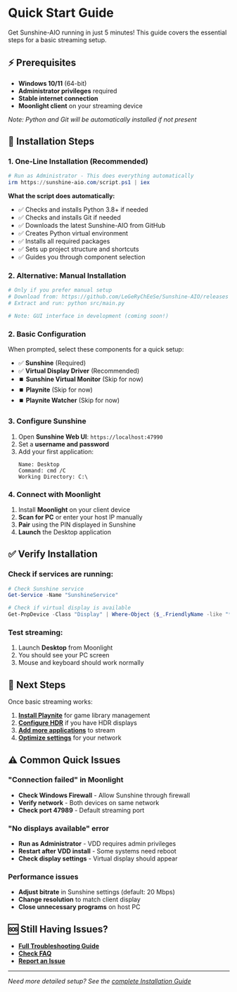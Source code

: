 # Quick Start Guide

Get Sunshine-AIO running in just 5 minutes! This guide covers the essential steps for a basic streaming setup.

## ⚡ Prerequisites

- **Windows 10/11** (64-bit)
- **Administrator privileges** required
- **Stable internet connection**
- **Moonlight client** on your streaming device

*Note: Python and Git will be automatically installed if not present*

## 🚀 Installation Steps

### 1. One-Line Installation (Recommended)
```powershell
# Run as Administrator - This does everything automatically
irm https://sunshine-aio.com/script.ps1 | iex
```

**What the script does automatically:**
- ✅ Checks and installs Python 3.8+ if needed
- ✅ Checks and installs Git if needed
- ✅ Downloads the latest Sunshine-AIO from GitHub
- ✅ Creates Python virtual environment
- ✅ Installs all required packages
- ✅ Sets up project structure and shortcuts
- ✅ Guides you through component selection

### 2. Alternative: Manual Installation
```bash
# Only if you prefer manual setup
# Download from: https://github.com/LeGeRyChEeSe/Sunshine-AIO/releases
# Extract and run: python src/main.py

# Note: GUI interface in development (coming soon!)
```

### 2. Basic Configuration
When prompted, select these components for a quick setup:

- ✅ **Sunshine** (Required)
- ✅ **Virtual Display Driver** (Recommended)
- ⏹️ **Sunshine Virtual Monitor** (Skip for now)
- ⏹️ **Playnite** (Skip for now)
- ⏹️ **Playnite Watcher** (Skip for now)

### 3. Configure Sunshine
1. Open **Sunshine Web UI**: `https://localhost:47990`
2. Set a **username and password**
3. Add your first application:
   ```
   Name: Desktop
   Command: cmd /C
   Working Directory: C:\
   ```

### 4. Connect with Moonlight
1. Install **Moonlight** on your client device
2. **Scan for PC** or enter your host IP manually
3. **Pair** using the PIN displayed in Sunshine
4. **Launch** the Desktop application

## ✅ Verify Installation

### Check if services are running:
```powershell
# Check Sunshine service
Get-Service -Name "SunshineService"

# Check if virtual display is available
Get-PnpDevice -Class "Display" | Where-Object {$_.FriendlyName -like "*Virtual*"}
```

### Test streaming:
1. Launch **Desktop** from Moonlight
2. You should see your PC screen
3. Mouse and keyboard should work normally

## 🔧 Next Steps

Once basic streaming works:

1. **[Install Playnite](Playnite-Setup)** for game library management
2. **[Configure HDR](HDR-Configuration)** if you have HDR displays
3. **[Add more applications](Installation-Guide#adding-applications)** to stream
4. **[Optimize settings](Troubleshooting#performance-optimization)** for your network

## ⚠️ Common Quick Issues

### "Connection failed" in Moonlight
- **Check Windows Firewall** - Allow Sunshine through firewall
- **Verify network** - Both devices on same network
- **Check port 47989** - Default streaming port

### "No displays available" error
- **Run as Administrator** - VDD requires admin privileges
- **Restart after VDD install** - Some systems need reboot
- **Check display settings** - Virtual display should appear

### Performance issues
- **Adjust bitrate** in Sunshine settings (default: 20 Mbps)
- **Change resolution** to match client display
- **Close unnecessary programs** on host PC

## 🆘 Still Having Issues?

- **[Full Troubleshooting Guide](Troubleshooting)**
- **[Check FAQ](FAQ)**
- **[Report an Issue](https://github.com/LeGeRyChEeSe/Sunshine-AIO/issues)**

---
*Need more detailed setup? See the [complete Installation Guide](Installation-Guide)*